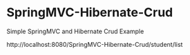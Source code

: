 # SpringMVC-Hibernate-Crud
Simple SpringMVC and Hibernate Crud Example

http://localhost:8080/SpringMVC-Hibernate-Crud/student/list
